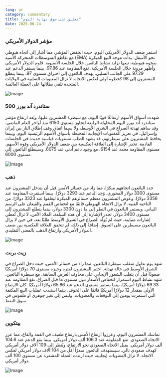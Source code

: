 ```yaml
---
lang: ar
category: commentary
title: "تعليق على سوق نهاية اليوم"
date: 2025-06-24
---
```


### مؤشر الدولار الأمريكي

استمر ضعف الدولار الأمريكي اليوم، حيث انخفض المؤشر، مما أشار إلى اتجاه هبوطي مع تقاطع المتوسطات المتحركة الأسية (EMA) نحو الأسفل. بدأت موجة البيع المبكرة بفجوة هبوطية، تبعها تزايد نشاط البائعين خلال الجلسة الآسيوية. قاوم الدولار الأمريكي وأظهر مرونة خلال الجلسة الأمريكية. تقع المقاومة عند 97.86، بينما يستقر الدعم عند 97.29 على الجانب السلبي. يهدف البائعون إلى اختراق مستوى 97، بينما يتطلع المشترون إلى 98 كخطوة أولى لعكس الاتجاه. لا تزال المعنويات السلبية في الولايات المتحدة تلقي بظلالها على العملة العالمية.

![Image](https://markleighedu.github.io/img/Jun-2025/24-Jun-2025/usdindex.jpg)

### ستاندرد آند بورز 500

شهدت أسواق الأسهم ارتفاعًا قويًا اليوم، مع سيطرة المشترين عليها. ويُعد ارتفاع مؤشر ستاندرد آند بورز اليوم المحاولة الرابعة لتجاوز مستوى 6150 منذ أواخر العام الماضي. وقد ساهم تهدئة الصراع في الشرق الأوسط، ولا سيما اتفاق وقف إطلاق النار بين إيران وإسرائيل، في تعزيز المعنويات الإيجابية المحيطة بأسواق الأسهم الرئيسية اليوم. وبينما يحافظ المشترون على سيطرتهم، قد يشهد الطلب مستويات قياسية جديدة في الجلسات القادمة. تجدر الإشارة إلى العلاقة العكسية بين ضعف الدولار الأمريكي وقوة الأسهم. مستوى المقاومة محدد عند 6154، مع وجود دعم أدنى عند 6075. وسيتطلع البائعون إلى مستوى 6000.

![Image](https://markleighedu.github.io/img/Jun-2025/24-Jun-2025/sp500.jpg)

### ذهب

حدد البائعون اتجاههم مبكرًا، مما زاد من خسائر الأمس قبل أن يتدخل المشترون عند مستوى 3300 دولار المحوري. وُجد الدعم عند 3293 دولارًا، بينما استقرت المقاومة عند 3356 دولارًا. وعوض المشترون معظم خسائرهم المبكرة ليغلقوا عند 3323 دولارًا. من الناحية الفنية، لا يزال الاتجاه الهبوطي قائمًا مع انخفاض القمم والقيعان على الرسم البياني. ويستمر البائعون في النظر إلى ما دون 3300 دولار، بينما يتطلع المشترون إلى مستوى 3400 دولار. تجدر الإشارة إلى أن هذه السلعة، الملاذ الآمن، لا تزال تُعطي إشارات متباينة، حيث لم يُولّد الصراع في الشرق الأوسط طلبًا بعد، في حين لا يزال البائعون مسيطرين على السوق. إضافةً إلى ذلك، لم تتحقق العلاقة العكسية بين ضعف الدولار الأمريكي وارتفاع الذهب بالمعنى التقليدي.

![Image](https://markleighedu.github.io/img/Jun-2025/24-Jun-2025/gold.jpg)

### زيت برنت

شهد يوم تداول متقلب سيطرة البائعين، مما زاد من خسائر الأمس، حيث دخل الصراع في الشرق الأوسط في حالة تهدئة. اختبر المشترون لفترة وجيزة مستوى 70 دولارًا أمريكيًا صعودًا قبل أن يتغلب الشعور الإيجابي على مخاوف العرض السابقة، مع سيطرة البائعين. شهد نشاط اليوم استمرار انخفاض الأسعار دون مستوى ما قبل الصراع. تقع المقاومة عند 69.33 دولارًا أمريكيًا، بينما يستقر مستوى الدعم عند 65.86 دولارًا أمريكيًا. كان الارتفاع الأولي بمقدار 12 دولارًا أمريكيًا قائمًا على الخوف، بينما استندت عمليات البيع المكثفة التي استمرت يومين إلى التوقعات والمعنويات، وليس إلى تغير جوهري أو ملموس في سوق النفط.

![Image](https://markleighedu.github.io/img/Jun-2025/24-Jun-2025/brentoil.jpg)

### بيتكوين

تماسك المشترون اليوم، وعززوا ارتفاع الأمس بارتفاع طفيف في القمة والقاع، مما عزز الاتجاه الصعودي. تقع المقاومة عند 106.3 ألف دولار أمريكي، بينما يقع الدعم عند 104.6 ألف دولار أمريكي. يميل الاتجاه الصعودي نحو الارتفاع، ويُنظر إلى 109 آلاف دولار أمريكي كهدف صعودي تالي. سيستهدف البائعون سعرًا أقل من 104 آلاف دولار أمريكي لعكس الاتجاه. لا تزال المعنويات إيجابية، حيث ارتدت العملة المشفرة عن مستوى 100 ألف دولار أمريكي.

![Image](https://markleighedu.github.io/img/Jun-2025/24-Jun-2025/bitcoin.jpg)

